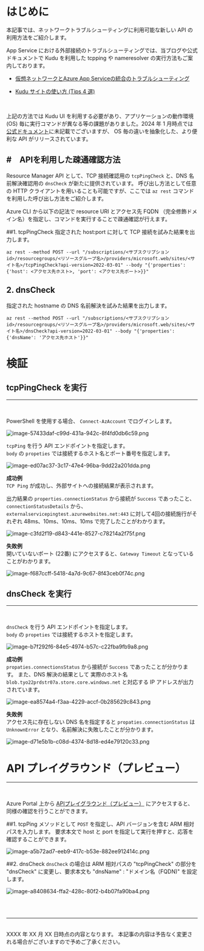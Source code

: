 # はじめに
本記事では、ネットワークトラブルシューティングに利用可能な新しい API の利用方法をご紹介します。

App Service における外部接続のトラブルシューティングでは、当ブログや公式ドキュメントで Kudu を利用した tcpping や nameresolver の実行方法もご案内しております。

- [仮想ネットワークとAzure App Serviceの統合のトラブルシューティング](https://learn.microsoft.com/ja-jp/troubleshoot/azure/app-service/troubleshoot-vnet-integration-apps)

- [Kudu サイトの使い方 (Tips 4 選)](/blog/2022/11/28/How-to-use-Kudu-site.html#tcp-ping-%E3%81%AE%E5%AE%9F%E8%A1%8C%E6%96%B9%E6%B3%95) 

<br>

上記の方法では Kudu UI を利用する必要があり、アプリケーションの動作環境 (OS) 毎に実行コマンドが異なる等の課題がありました。2024 年 1 月時点では
[公式ドキュメント](https://learn.microsoft.com/ja-jp/rest/api/appservice/)に未記載でございますが、
OS 毎の違いを抽象化した、より便利な API がリリースされています。


#　APIを利用した疎通確認方法
---

Resource Manager API として、TCP 接続確認用の `tcpPingCheck` と、DNS 名前解決確認用の `dnsCheck` が新たに提供されています。
呼び出し方法として任意の HTTP クライアントを用いることも可能ですが、ここでは `az rest` コマンドを利用した呼び出し方法をご紹介します。
 

Azure CLI から以下の記法で resource URI とアクセス先 FQDN （完全修飾ドメイン名）を指定し、コマンドを実行することで疎通確認が行えます。


##1. tcpPingCheck 
指定された host:port に対して TCP 接続を試みた結果を出力します。

```
az rest --method POST --url "/subscriptions/<サブスクリプションid>/resourcegroups/<リソースグループ名>/providers/microsoft.web/sites/<サイト名>/tcpPingCheck?api-version=2022-03-01" --body "{'properties': {'host': <アクセス先ホスト>, 'port': <アクセス先ポート>}}"
```

## 2. dnsCheck
指定された hostname の DNS 名前解決を試みた結果を出力します。

```
az rest --method POST --url "/subscriptions/<サブスクリプションid>/resourcegroups/<リソースグループ名>/providers/microsoft.web/sites/<サイト名>/dnsCheck?api-version=2022-03-01" --body "{'properties': {'dnsName': 'アクセス先ホスト'}}"
```
	

# 検証

## tcpPingCheck を実行
---
<br>

PowerShell を使用する場合、 `Connect-AzAccount` でログインします。

![image-57433daf-c99d-431a-942c-8f4fd0db6c59.png]({{site.baseurl}}/media/2024/01/image-57433daf-c99d-431a-942c-8f4fd0db6c59.png)

`tcpPing` を行う API エンドポイントを指定します。<br>
`body` の `propeties` では接続するホスト名とポート番号を指定します。

![image-ed07ac37-3c17-47e4-96ba-9dd22a201dda.png]({{site.baseurl}}/media/2024/01/image-ed07ac37-3c17-47e4-96ba-9dd22a201dda.png)

**成功例**<br>
`TCP Ping` が成功し、外部サイトへの接続結果が表示されます。<br>

出力結果の `properties.connectionStatus` から接続が `Success` であったこと、`connectionStatusDetails` から、`externalservicepingtest.azurewebsites.net:443` に対して4回の接続施行がそれぞれ 48ms、10ms、10ms、10ms で完了したことがわかります。

![image-c3fd2f19-d843-441e-8527-c78214a2f75f.png]({{site.baseurl}}/media/2024/01/image-c3fd2f19-d843-441e-8527-c78214a2f75f.png)

**失敗例**<br>
開いていないポート (22番) にアクセスすると、`Gateway Timeout` となっていることがわかります。

![image-f687ccff-5418-4a7d-9c67-8f43ceb0f74c.png]({{site.baseurl}}/media/2024/01/image-f687ccff-5418-4a7d-9c67-8f43ceb0f74c.png)


## dnsCheck を実行
---
<br>

`dnsCheck` を行う API エンドポイントを指定します。<br>
`body` の `propeties` では接続するホストを指定します。<br>

![image-b7f292f6-84e5-4974-b57c-c22fba9fb9a8.png]({{site.baseurl}}/media/2024/01/image-b7f292f6-84e5-4974-b57c-c22fba9fb9a8.png)

**成功例**<br>
`propaties.connectionsStatus` から接続が `Success` であったことが分かります。
また、DNS 解決の結果として 実際のホスト名 `blob.tyo22prdstr07a.store.core.windows.net` と対応する IP アドレスが出力されています。<br>

![image-ea8574a4-f3aa-4229-accf-0b285629c843.png]({{site.baseurl}}/media/2024/01/image-ea8574a4-f3aa-4229-accf-0b285629c843.png)


**失敗例**<br>
 アクセス先に存在しない DNS 名を指定すると `propaties.connectionStatus` は `UnknownError` となり、名前解決に失敗したことが分かります。<br>

![image-d71e5b1b-c08d-4374-8d18-ed4e79120c33.png]({{site.baseurl}}/media/2024/01/image-d71e5b1b-c08d-4374-8d18-ed4e79120c33.png)

# API プレイグラウンド（プレビュー）
---
<br>

Azure Portal 上から [APIプレイグラウンド（プレビュー）](https://portal.azure.com/?feature.customportal=false#view/Microsoft_Azure_Resources/ArmPlayground)
にアクセスすると、同様の確認を行うことができます。

##1. tcpPing 
メソッドとして `POST` を指定し、API バージョンを含む ARM 相対パスを入力します。
要求本文で host と port を指定して実行を押すと、応答を確認することができます。

![image-a5b72ad7-eeb9-417c-b53e-882ee912414c.png]({{site.baseurl}}/media/2024/01/image-a5b72ad7-eeb9-417c-b53e-882ee912414c.png)
<br>

##2. dnsCheck
`dnsCheck` の場合は ARM 相対パスの "tcpPingCheck" の部分を "dnsCheck" に変更し、要求本文も "dnsName" : "ドメイン名（FQDN)" を設定します。

![image-a8408634-ffa2-428c-80f2-b4b07fa90ba4.png]({{site.baseurl}}/media/2024/01/image-a8408634-ffa2-428c-80f2-b4b07fa90ba4.png)

<br>
<br>

---
<br>
XXXX 年 XX 月 XX 日時点の内容となります。
本記事の内容は予告なく変更される場合がございますので予めご了承ください。